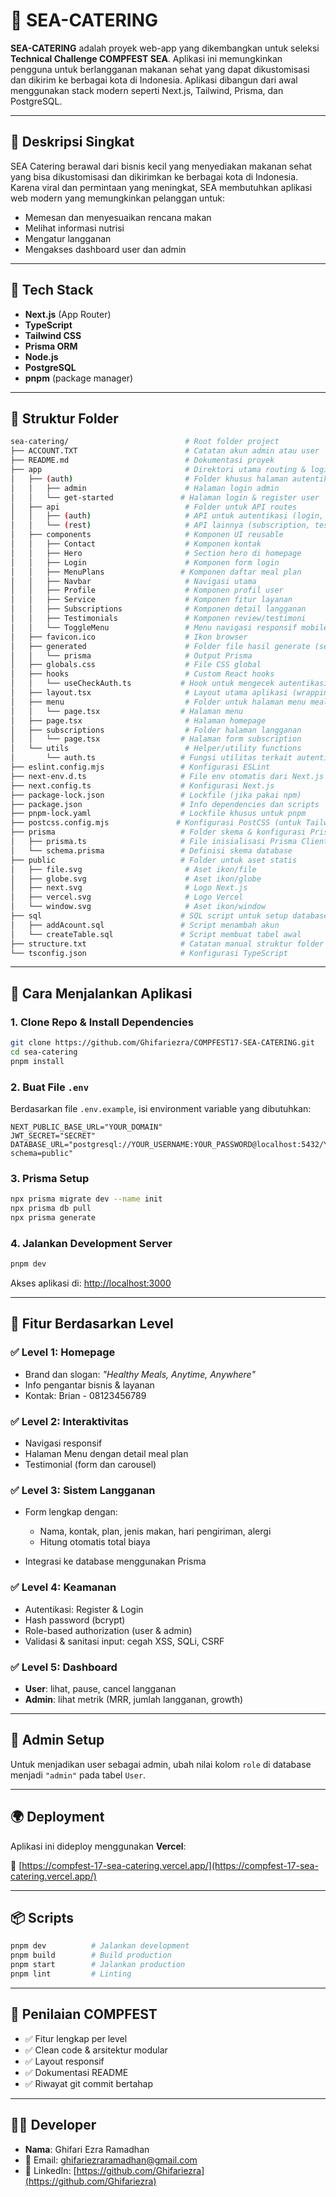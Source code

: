 # 🥗 SEA-CATERING

**SEA-CATERING** adalah proyek web-app yang dikembangkan untuk seleksi **Technical Challenge COMPFEST SEA**. Aplikasi ini memungkinkan pengguna untuk berlangganan makanan sehat yang dapat dikustomisasi dan dikirim ke berbagai kota di Indonesia. Aplikasi dibangun dari awal menggunakan stack modern seperti Next.js, Tailwind, Prisma, dan PostgreSQL.

---

## 📌 Deskripsi Singkat

SEA Catering berawal dari bisnis kecil yang menyediakan makanan sehat yang bisa dikustomisasi dan dikirimkan ke berbagai kota di Indonesia. Karena viral dan permintaan yang meningkat, SEA membutuhkan aplikasi web modern yang memungkinkan pelanggan untuk:

* Memesan dan menyesuaikan rencana makan
* Melihat informasi nutrisi
* Mengatur langganan
* Mengakses dashboard user dan admin

---

## 🧰 Tech Stack

* **Next.js** (App Router)
* **TypeScript**
* **Tailwind CSS**
* **Prisma ORM**
* **Node.js**
* **PostgreSQL**
* **pnpm** (package manager)

---

## 📁 Struktur Folder

```bash
sea-catering/                          # Root folder project
├── ACCOUNT.TXT                        # Catatan akun admin atau user
├── README.md                          # Dokumentasi proyek
├── app                                # Direktori utama routing & logic App Router Next.js
│   ├── (auth)                         # Folder khusus halaman autentikasi
│   │   ├── admin                      # Halaman login admin
│   │   └── get-started               # Halaman login & register user
│   ├── api                            # Folder untuk API routes
│   │   ├── (auth)                     # API untuk autentikasi (login, register)
│   │   └── (rest)                     # API lainnya (subscription, testimonial, dll)
│   ├── components                     # Komponen UI reusable
│   │   ├── Contact                    # Komponen kontak
│   │   ├── Hero                       # Section hero di homepage
│   │   ├── Login                      # Komponen form login
│   │   ├── MenuPlans                 # Komponen daftar meal plan
│   │   ├── Navbar                     # Navigasi utama
│   │   ├── Profile                    # Komponen profil user
│   │   ├── Service                    # Komponen fitur layanan
│   │   ├── Subscriptions              # Komponen detail langganan
│   │   ├── Testimonials               # Komponen review/testimoni
│   │   └── ToggleMenu                 # Menu navigasi responsif mobile
│   ├── favicon.ico                    # Ikon browser
│   ├── generated                      # Folder file hasil generate (seperti Prisma client)
│   │   └── prisma                     # Output Prisma
│   ├── globals.css                    # File CSS global
│   ├── hooks                          # Custom React hooks
│   │   └── useCheckAuth.ts           # Hook untuk mengecek autentikasi user
│   ├── layout.tsx                     # Layout utama aplikasi (wrapping halaman)
│   ├── menu                           # Folder untuk halaman menu meal plans
│   │   └── page.tsx                  # Halaman menu
│   ├── page.tsx                       # Halaman homepage
│   ├── subscriptions                  # Folder halaman langganan
│   │   └── page.tsx                  # Halaman form subscription
│   └── utils                          # Helper/utility functions
│       └── auth.ts                   # Fungsi utilitas terkait autentikasi
├── eslint.config.mjs                 # Konfigurasi ESLint
├── next-env.d.ts                     # File env otomatis dari Next.js (TypeScript support)
├── next.config.ts                    # Konfigurasi Next.js
├── package-lock.json                 # Lockfile (jika pakai npm)
├── package.json                      # Info dependencies dan scripts
├── pnpm-lock.yaml                    # Lockfile khusus untuk pnpm
├── postcss.config.mjs               # Konfigurasi PostCSS (untuk Tailwind)
├── prisma                            # Folder skema & konfigurasi Prisma ORM
│   ├── prisma.ts                     # File inisialisasi Prisma Client
│   └── schema.prisma                 # Definisi skema database
├── public                            # Folder untuk aset statis
│   ├── file.svg                       # Aset ikon/file
│   ├── globe.svg                      # Aset ikon/globe
│   ├── next.svg                       # Logo Next.js
│   ├── vercel.svg                     # Logo Vercel
│   └── window.svg                     # Aset ikon/window
├── sql                               # SQL script untuk setup database
│   ├── addAcount.sql                 # Script menambah akun
│   └── createTable.sql               # Script membuat tabel awal
├── structure.txt                     # Catatan manual struktur folder (opsional)
└── tsconfig.json                     # Konfigurasi TypeScript

```

---

## 🚀 Cara Menjalankan Aplikasi

### 1. Clone Repo & Install Dependencies

```bash
git clone https://github.com/Ghifariezra/COMPFEST17-SEA-CATERING.git
cd sea-catering
pnpm install
```

### 2. Buat File `.env`

Berdasarkan file `.env.example`, isi environment variable yang dibutuhkan:

```env
NEXT_PUBLIC_BASE_URL="YOUR_DOMAIN"
JWT_SECRET="SECRET"
DATABASE_URL="postgresql://YOUR_USERNAME:YOUR_PASSWORD@localhost:5432/YOUR_DATABASE?schema=public"
```

### 3. Prisma Setup

```bash
npx prisma migrate dev --name init
npx prisma db pull
npx prisma generate
```

### 4. Jalankan Development Server

```bash
pnpm dev
```

Akses aplikasi di: [http://localhost:3000](http://localhost:3000)

---

## 🎯 Fitur Berdasarkan Level

### ✅ Level 1: Homepage

* Brand dan slogan: *"Healthy Meals, Anytime, Anywhere"*
* Info pengantar bisnis & layanan
* Kontak: Brian - 08123456789

### ✅ Level 2: Interaktivitas

* Navigasi responsif
* Halaman Menu dengan detail meal plan
* Testimonial (form dan carousel)

### ✅ Level 3: Sistem Langganan

* Form lengkap dengan:

  * Nama, kontak, plan, jenis makan, hari pengiriman, alergi
  * Hitung otomatis total biaya
* Integrasi ke database menggunakan Prisma

### ✅ Level 4: Keamanan

* Autentikasi: Register & Login
* Hash password (bcrypt)
* Role-based authorization (user & admin)
* Validasi & sanitasi input: cegah XSS, SQLi, CSRF

### ✅ Level 5: Dashboard

* **User**: lihat, pause, cancel langganan
* **Admin**: lihat metrik (MRR, jumlah langganan, growth)

---

## 🔐 Admin Setup

Untuk menjadikan user sebagai admin, ubah nilai kolom `role` di database menjadi `"admin"` pada tabel `User`.

---

## 🌍 Deployment

Aplikasi ini dideploy menggunakan **Vercel**:

🔗 [https://compfest-17-sea-catering.vercel.app/](https://compfest-17-sea-catering.vercel.app/)

---

## 📦 Scripts

```bash
pnpm dev          # Jalankan development
pnpm build        # Build production
pnpm start        # Jalankan production
pnpm lint         # Linting
```

---

## 📄 Penilaian COMPFEST

* ✅ Fitur lengkap per level
* ✅ Clean code & arsitektur modular
* ✅ Layout responsif
* ✅ Dokumentasi README
* ✅ Riwayat git commit bertahap

---

## 👨‍💻 Developer

- **Nama**: Ghifari Ezra Ramadhan
- 📧 Email: [ghifariezraramadhan@gmail.com](mailto:ghifariezraramadhan@gmail.com)
- 🔗 LinkedIn: [https://github.com/Ghifariezra](https://github.com/Ghifariezra)